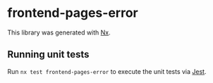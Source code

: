 # frontend-pages-error

This library was generated with [Nx](https://nx.dev).

## Running unit tests

Run `nx test frontend-pages-error` to execute the unit tests via [Jest](https://jestjs.io).
